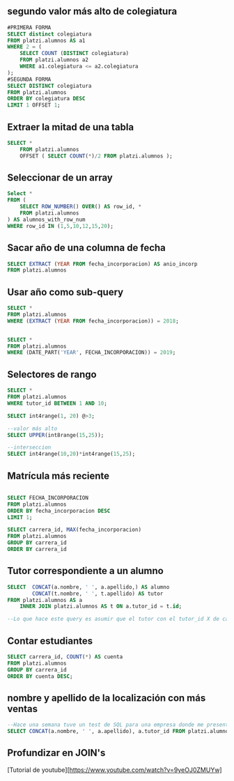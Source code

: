 ## segundo valor más alto de colegiatura 
```sql
#PRIMERA FORMA
SELECT distinct colegiatura
FROM platzi.alumnos AS a1
WHERE 2 = (
	SELECT COUNT (DISTINCT colegiatura)
	FROM platzi.alumnos a2
	WHERE a1.colegiatura <= a2.colegiatura
);
#SEGUNDA FORMA
SELECT DISTINCT colegiatura
FROM platzi.alumnos
ORDER BY colegiatura DESC
LIMIT 1 OFFSET 1;
```

## Extraer la mitad de una tabla
```sql
SELECT * 
    FROM platzi.alumnos
    OFFSET ( SELECT COUNT(*)/2 FROM platzi.alumnos );
```

## Seleccionar    de un array
```sql
Select *
FROM (
	SELECT ROW_NUMBER() OVER() AS row_id, *
	FROM platzi.alumnos
) AS alumnos_with_row_num
WHERE row_id IN (1,5,10,12,15,20);
```
## Sacar año de una columna de fecha
```sql
SELECT EXTRACT (YEAR FROM fecha_incorporacion) AS anio_incorp
FROM platzi.alumnos
```

## Usar año como sub-query
```sql
SELECT *
FROM platzi.alumnos
WHERE (EXTRACT (YEAR FROM fecha_incorporacion)) = 2018;


SELECT *
FROM platzi.alumnos
WHERE (DATE_PART('YEAR', FECHA_INCORPORACION)) = 2019;
```

## Selectores de rango

```sql
SELECT *
FROM platzi.alumnos
WHERE tutor_id BETWEEN 1 AND 10;

SELECT int4range(1, 20) @>3;

--valor más alto 
SELECT UPPER(int8range(15,25));

--interseccion
SELECT int4range(10,20)*int4range(15,25);
```

## Matrícula más reciente
```sql

SELECT FECHA_INCORPORACION
FROM platzi.alumnos
ORDER BY fecha_incorporacion DESC
LIMIT 1; 

SELECT carrera_id, MAX(fecha_incorporacion)
FROM platzi.alumnos
GROUP BY carrera_id
ORDER BY carrera_id
```

## Tutor correspondiente a un alumno
```sql
SELECT  CONCAT(a.nombre, ' ', a.apellido,) AS alumno
		CONCAT(t.nombre, ' ', t.apellido) AS tutor
FROM platzi.alumnos AS a
	INNER JOIN platzi.alumnos AS t ON a.tutor_id = t.id;

--Lo que hace este query es asumir que el tutor con el tutor_id X de cada alumno es otro alumno con el mismo id, por eso te muestra los nombres y apellidos de profesores cuando en la table esta información no está, solo tenemos los nombres y apellidos de alumnos.

```

## Contar estudiantes 
```sql
SELECT carrera_id, COUNT(*) AS cuenta
FROM platzi.alumnos
GROUP BY carrera_id
ORDER BY cuenta DESC;
```

## nombre y apellido de la localización con más ventas

```sql
--Hace una semana tuve un test de SQL para una empresa donde me presentaban 3 tablas parecidas a las descritas en clase, y me pedían que **hiciera una query** (que si traducimos a los datos de este schema DB) trayendo una lista de los alumnos (customers) con su respectivo tutor_id (company) de la carrera (location) que tuviera más alumnos (customers). DE acuerdo a este test que por cierto no pude resolver en el tiempo indicado hago un query para esta DB equivalente
SELECT CONCAT(a.nombre, ' ', a.apellido), a.tutor_id FROM platzi.alumnos AS a JOIN platzi.carreras AS c ON c.id = a.carrera_id WHERE c.id = ( SELECT c.id FROM platzi.carreras AS c INNER JOIN platzi.alumnos AS a ON a.carrera_id = c.id GROUP BY c.id ORDER BY COUNT(*) DESC LIMIT 1);
```

## Profundizar en JOIN's
[Tutorial de youtube][https://www.youtube.com/watch?v=9yeOJ0ZMUYw]

